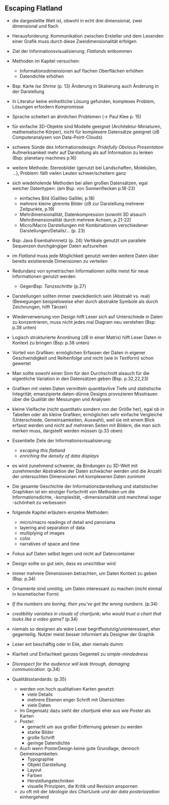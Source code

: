 ## Escaping Flatland
- die dargestellte Welt ist, obwohl in echt drei dimensional, zwei dimensional und flach
- Herausforderung: Kommunikation zwischen Ersteller und dem Lesenden einer Grafik muss durch diese Zweidimensionalität erfolgen
- Ziel der Informationsvisualisierung: _Flatlands_ entkommen
- Methoden im Kapitel versuchen:
    - Informationsdimensionen auf flachen Oberflächen erhöhen
    - Datendichte erhöhen
- Bsp: Karte _Ise Shrine_ (p. 13) Änderung in Skalierung auch Änderung in der Darstellung
- In Literatur keine einheitliche Lösung gefunden, komplexes Problem, Lösungen erfordern Kompromisse
- Sprache scheitert an ähnlichen Problemen (-> Paul Klee p. 15)

- für einfache 3D-Objekte sind Modelle geeignet (Architektur-Miniaturen, mathematische Körper), nicht für komplexere Datensätze geeignet (zB Computeranalysen von Data-Point-Clouds)
- schwere Sünde des Informationsdesign: _Pridefully Obvious Presentation_ Aufmerksamkeit mehr auf Darstellung als auf Information zu lenken (Bsp: planetary machines p.16)
- weitere Methode: Stereobilder (genutzt bei Landschaften, Molekülen, ...), Problem: fällt vielen Leuten schwer/scheitern ganz
- sich wiedeholende Methoden bei allen großen Datensätzen, egal welcher Datentypen: (am Bsp. von Sonnenflecken p.18-23)
    - einfaches Bild (Gallileo Gallilei, p.18)
    - mehrere kleine gtrennte Bilder (zB zur Darstellung mehrerer Zeitpunkte, p.19)
    - Mehrdimensionalität, Datenkompression (sowohl 3D alsauch Mehrdimensionalität durch mehrere Achsen, p.21-22)
    - Micro/Macro Darstellungen mit Kombinationen verschiedener Darstellungen/Details/... (p. 23)
- Bsp: Java Eisenbahnnnetz (p. 24) Vertikale genutzt um parallele Sequenzen durchgängiger Daten aufzureihen
- im _Flatland_ muss jede Möglichkeit genutzt werden weitere Daten über bereits existierende Dimensionen zu verteilen
- Redundanz von symetrischen Informationen sollte meist für neue Informationen genutzt werden
    - GegenBsp: _Tanzsschritte_ (p.27)
- Darstellungen sollten immer zweckdienlich sein (Abstrakt vs. real) (Bewegungen beispielsweise eher durch abstrakte Symbole als durch Zeichnungen, hilft Tänzer)
- Wiederverwenung von Design hilft Leser sich auf Unterschiede in Daten zu konzentrieren, muss nicht jedes mal Diagram neu verstehen (Bsp: p.38 unten)
- Logisch strukturierte Anordnung (zB in einer Matrix) hilft Leser Daten in Kontext zu bringen (Bsp: p.38 unten)
- Vorteil von Grafiken: ermöglichen Erfassen der Daten in eigener Geschwindigkeit und Reihenfolge und nicht (wie in Textform) schon gewertet
- Man sollte sowohl einen Sinn für den Durchschnitt alsauch für die eigentliche Variation in den Datensätzen geben (Bsp. p.32,22,23)
- Grafiken mit vielen Daten vermitteln quantitavtive Tiefe und statistische Integrität; emanzipierte daten-dünne Designs provozieren Misstrauen über die Qualität der Messungen und Analysen
- kleine Vielfache (nicht quantitativ sondern von der Größe her), egal ob in Tabellen oder als kleine Grafiken, ermöglichen sehr einfache Vergleiche (Unterschiede, Gemeinsamkeiten, Auswahl), weil sie mit einem Blick erfasst werden und nicht auf mehreren Seiten mit Bildern, die man sich merken muss, dargstellt werden müssen (p.33 oben)

- Essentielle Ziele der Informationsvisualisierung:
    - _escaping this flatland_
    - _enriching the density of data displays_
- es wird zunehmend schwerer, da Bindungen zu 3D-Welt mit zunehmender Abstraktion der Daten schwächer werden und die Anzahl der untersuchten Dimensionen mit komplexeren Daten zunimmt
- Die gesamte Geschichte der Informationsdarstellung und statistischer Graphiken ist ein einziger Fortschritt von Methoden um die Informationsdichte, -komplexität, -dimensionalität und manchmal sogar -schönheit zu verbessern
- folgende Kapitel erläutern einzelne Methoden:
    - micro/macro readings of detail and panorama
    - layering and separation of data
    - multiplying of images
    - color
    - narratives of space and time
- Fokus auf Daten selbst legen und nicht auf Datencontainer
- Design sollte so gut sein, dass es unsichtbar wird
- immer mehrere Dimensionen betrachten, um Daten Kontext zu geben (Bsp. p.34)
- Ornamente sind unnötig, um Daten interessant zu machen (nicht einmal in kosmetischer Form)
- _If the numbers are boring, then you've got the wrong numbers._ (p.34)
- _credibility vanishes in clouds of chartjunk; who would trust a chart that looks like a video game?_ (p.34)
- niemals so designen als wäre Leser begriffsstutzig/uninteressiert, eher gegenteilig. Nutzer meist besser informiert als Designer der Graphik
- Leser evt beschäftig oder in Eile, aber niemals dumm
- Klarheit und Einfachkeit ganzes Gegenteil zu _simple-mindedness_
- _Disrespect for the audience will leak through, damaging communication._ (p.34)

- Qualitätsstandards: (p.35)
    - werden von hoch qualitativen Karten gesetzt:
        - viele Details
        - mehrere Ebenen enger Schrift mit Übersichten
        - viele Daten
    - Im Gegensatz dazu sieht der _chartjunk_ eher aus wie Poster als Karten
    - Poster:
        - gemacht um aus großer Entfernung gelesen zu werden
        - starke Bilder
        - große Schrift
        - geringe Datendichte
    - Auch wenn PosterDesign keine gute Grundlage, dennoch Gemeinsamkeiten:
        - Typographie
        - Objekt Darstellung
        - Layout
        - Farben
        - Herstellungstechniken
        - visuelle Prinzipien, die Kritik und Revision anspornen
    - zu oft mit der _Ideologie des ChartJunk und der data posteriazation_ einhergehend
